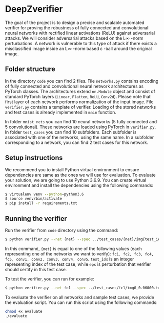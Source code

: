# DeepZverifier
The goal of the project is to design a precise and scalable automated verifier for proving the robustness of
fully connected and convolutional neural networks with rectified linear activations (ReLU) against
adversarial attacks. We will consider adversarial attacks based on the L∞ -norm perturbations. A network is
vulnerable to this type of attack if there exists a misclassified image inside an L∞ -norm based ε -ball around
the original image.


## Folder structure
In the directory `code` you can find 2 files. 
File `networks.py` contains encoding of fully connected and convolutional neural network architectures as PyTorch classes.
The architectures extend `nn.Module` object and consist of standard PyTorch layers (`Linear`, `Flatten`, `ReLU`, `Conv2d`). Please note that first layer of each network performs normalization of the input image.
File `verifier.py` contains a template of verifier. Loading of the stored networks and test cases is already implemented in `main` function.

In folder `mnist_nets` you can find 10 neural networks (5 fully connected and 5 convolutional). These networks are loaded using PyTorch in `verifier.py`.
In folder `test_cases` you can find 10 subfolders. Each subfolder is associated with one of the networks, using the same name. In a subfolder corresponding to a network, you can find 2 test cases for this network. 

## Setup instructions

We recommend you to install Python virtual environment to ensure dependencies are same as the ones we will use for evaluation.
To evaluate your solution, we are going to use Python 3.6.9.
You can create virtual environment and install the dependencies using the following commands:

```bash
$ virtualenv venv --python=python3.6
$ source venv/bin/activate
$ pip install -r requirements.txt
```

## Running the verifier

Run the verifier from `code` directory using the command:

```bash
$ python verifier.py --net {net} --spec ../test_cases/{net}/img{test_idx}_{eps}.txt
```

In this command, `{net}` is equal to one of the following values (each representing one of the networks we want to verify): `fc1, fc2, fc3, fc4, fc5, conv1, conv2, conv3, conv4, conv5`.
`test_idx` is an integer representing index of the test case, while `eps` is perturbation that verifier should certify in this test case.

To test the verifier, you can run for example:

```bash
$ python verifier.py --net fc1 --spec ../test_cases/fc1/img0_0.06000.txt
```

To evaluate the verifier on all networks and sample test cases, we provide the evaluation script.
You can run this script using the following commands:

```bash
chmod +x evaluate
./evaluate
```

